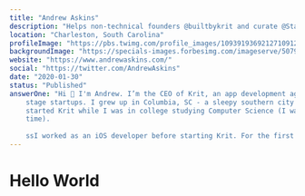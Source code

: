 ```yaml
---
title: "Andrew Askins"
description: "Helps non-technical founders @builtbykrit and curate @StartupWatching"
location: "Charleston, South Carolina"
profileImage: "https://pbs.twimg.com/profile_images/1093919369212710912/3Z89qc9t_400x400.jpg"
backgroundImage: "https://specials-images.forbesimg.com/imageserve/507971418/960x0.jpg?fit=scale"
website: "https://www.andrewaskins.com/"
social: "https://twitter.com/AndrewAskins"
date: "2020-01-30"
status: "Published"
answerOne: "Hi 👋 I'm Andrew. I’m the CEO of Krit, an app development agency that works with non-technical founders at early
    stage startups. I grew up in Columbia, SC - a sleepy southern city with about 100,000 people in the city proper. I
    started Krit while I was in college studying Computer Science (I was actually studying abroad in Scotland at the
    time).
    
    ssI worked as an iOS developer before starting Krit. For the first 3 years of our life as a company, I was primarily a front-end developer. Two years ago I stopped writing code full-time and embraced the CEO role. These days I spend my time focusing on sales, marketing and working with clients. It has absolutely been the right step for me, although my experience working as a programmer first continues to help me every day. "
---
```


# Hello World